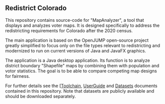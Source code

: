 ## Redistrict Colorado
This repository contains source-code for "MapAnalyzer", a tool that displays and analyzes voter maps. It is designed specifically to address the redistricting requirements for Colorado after the 2020 census.

The main application is based on the OpenJUMP open-source project greatly simplified to focus only on the file types relevant to redistricting and modernized to run on current versions of Java and JavaFX graphics.

The application is a Java desktop application. Its function is to analyze district boundary "Shapefile" maps by combining them with population and votor statistics. The goal is to be able to compare competing map designs for fairness.

For further details see the [[Toolchain](http://github.com/chuckcoughlin/redistrict-colorado/tree/master/docs/toolchain.md), [UserGuide](http://github.com/chuckcoughlin/redistrict-colorado/tree/master/docs/user-guides.md) and [Datasets](https://github.com/chuckcoughlin/redistrict-colorado/tree/master/docs/datasets.md) documents contained in this repository.
 Note that datasets are publicly available and should be downloaded separately.

